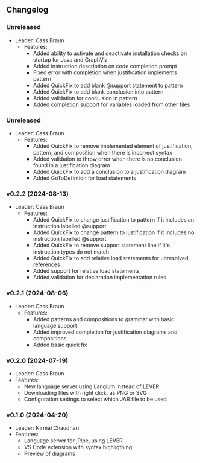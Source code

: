 ## Changelog

### Unreleased
- Leader: Cass Braun
  - Features:
    - Added ability to activate and deactivate installation checks on startup for Java and GraphViz
    - Added instruction description on code completion prompt
    - Fixed error with completion when justification implements pattern
    - Added QuickFix to add blank @support statement to pattern
    - Added QuickFix to add blank conclusion into pattern
    - Added validation for conclusion in pattern
    - Added completion support for variables loaded from other files
 
### Unreleased
- Leader: Cass Braun
  - Features:
    - Added QuickFix to remove implemented element of justification, pattern, and composition when there is incorrect syntax
    - Added validation to throw error when there is no conclusion found in a justification diagram
    - Added QuickFix to add a conclusion to a justification diagram
    - Added GoToDefintion for load statements
 
### v0.2.2 (2024-08-13)
- Leader: Cass Braun
  - Features:
    - Added QuickFix to change justification to pattern if it includes an instruction labelled @support
    - Added QuickFix to change pattern to justification if it includes no instruction labelled @support
    - Added QuickFix to remove support statement line if it's instruction types do not match
    - Added QuickFix to add relative load statements for unresolved references
    - Added support for relative load statements
    - Added validation for declaration implementation rules

### v0.2.1 (2024-08-06)
- Leader: Cass Braun
  - Features:
    - Added patterns and compositions to grammar with basic language support
    - Added improved completion for justification diagrams and compositions
    - Added basic quick fix

### v0.2.0 (2024-07-19)

  - Leader: Cass Braun
  - Features:
    - New language server using Langium instead of LEVER
    - Downloading files with right click, as PNG or SVG
    - Configuration settings to select which JAR file to be used


### v0.1.0 (2024-04-20)

  - Leader: Nirmal Chaudhari
  - Features:
    - Language server for jPipe, using LEVER
    - VS Code extension with syntax highligthing
    - Preview of diagrams
